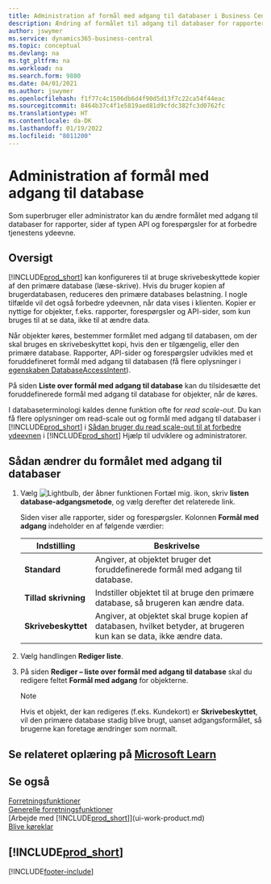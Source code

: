 ```yaml
---
title: Administration af formål med adgang til databaser i Business Central
description: Ændring af formålet til adgang til databaser for rapporter, API-sider og forespørgsler.
author: jswymer
ms.service: dynamics365-business-central
ms.topic: conceptual
ms.devlang: na
ms.tgt_pltfrm: na
ms.workload: na
ms.search.form: 9880
ms.date: 04/01/2021
ms.author: jswymer
ms.openlocfilehash: f1f77c4c1506db6d4f90d5d13f7c22ca54f44eac
ms.sourcegitcommit: 8464b37c4f1e5819aed81d9cfdc382fc3d0762fc
ms.translationtype: HT
ms.contentlocale: da-DK
ms.lasthandoff: 01/19/2022
ms.locfileid: "8011200"
---
```

# <a name="managing-database-access-intent"></a>Administration af formål med adgang til database

Som superbruger eller administrator kan du ændre formålet med adgang til databaser for rapporter, sider af typen API og forespørgsler for at forbedre tjenestens ydeevne.

## <a name="overview"></a>Oversigt

[!INCLUDE[prod_short](includes/prod_short.md)] kan konfigureres til at bruge skrivebeskyttede kopier af den primære database (læse-skrive). Hvis du bruger kopien af brugerdatabasen, reduceres den primære databases belastning. I nogle tilfælde vil det også forbedre ydeevnen, når data vises i klienten. Kopier er nyttige for objekter, f.eks. rapporter, forespørgsler og API-sider, som kun bruges til at se data, ikke til at ændre data.

Når objekter køres, bestemmer formålet med adgang til databasen, om der skal bruges en skrivebeskyttet kopi, hvis den er tilgængelig, eller den primære database. Rapporter, API-sider og forespørgsler udvikles med et foruddefineret formål med adgang til databasen (få flere oplysninger i [egenskaben DatabaseAccessIntent](/dynamics365/business-central/dev-itpro/developer/properties/devenv-dataaccessintent-property)).

På siden **Liste over formål med adgang til database** kan du tilsidesætte det foruddefinerede formål med adgang til database for objekter, når de køres.

I databaseterminologi kaldes denne funktion ofte for *read scale-out*. Du kan få flere oplysninger om read-scale out og formål med adgang til databaser i [!INCLUDE[prod_short](includes/prod_short.md)] i [Sådan bruger du read scale-out til at forbedre ydeevnen](/dynamics365/business-central/dev-itpro/administration/database-read-scale-out-overview) i [!INCLUDE[prod_short](includes/prod_short.md)] Hjælp til udviklere og administratorer.

## <a name="to-change-the-database-access-intent"></a>Sådan ændrer du formålet med adgang til databaser

1. Vælg ![Lightbulb, der åbner funktionen Fortæl mig.](media/ui-search/search_small.png "Fortæl mig, hvad du vil foretage dig") ikon, skriv **listen database-adgangsmetode**, og vælg derefter det relaterede link.

    Siden viser alle rapporter, sider og forespørgsler. Kolonnen **Formål med adgang** indeholder en af følgende værdier:

    |**Indstilling**|**Beskrivelse**|  
    |------------|-------------|  
    |**Standard**|Angiver, at objektet bruger det foruddefinerede formål med adgang til database.|
    |**Tillad skrivning**|Indstiller objektet til at bruge den primære database, så brugeren kan ændre data.|
    |**Skrivebeskyttet**|Angiver, at objektet skal bruge kopien af databasen, hvilket betyder, at brugeren kun kan se data, ikke ændre data.|

2. Vælg handlingen **Rediger liste**.

3. På siden **Rediger – liste over formål med adgang til database** skal du redigere feltet **Formål med adgang** for objekterne.

    > [!NOTE]
    > Hvis et objekt, der kan redigeres (f.eks. Kundekort) er **Skrivebeskyttet**, vil den primære database stadig blive brugt, uanset adgangsformålet, så brugerne kan foretage ændringer som normalt.

## <a name="see-related-training-at-microsoft-learn"></a>Se relateret oplæring på [Microsoft Learn](/learn/paths/deploy-configure-dynamics-365-business-central/)

## <a name="see-also"></a>Se også
[Forretningsfunktioner](across-business-functionality.md)  
[Generelle forretningsfunktioner](ui-across-business-areas.md)  
[Arbejde med [!INCLUDE[prod_short](includes/prod_short.md)]](ui-work-product.md)  
[Blive køreklar](ui-get-ready-business.md)    

## [!INCLUDE[prod_short](includes/free_trial_md.md)]  


[!INCLUDE[footer-include](includes/footer-banner.md)]